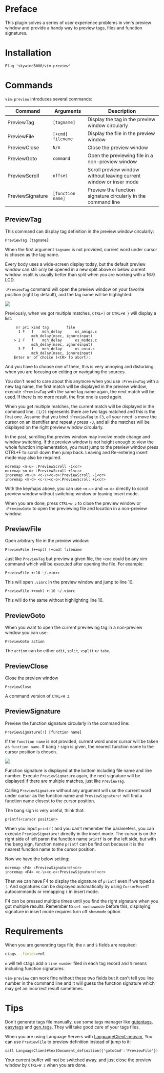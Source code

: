 # Preface

This plugin solves a series of user experience problems in vim's preview window and provide a handy way to preview tags, files and function signatures.

# Installation

```VimL
Plug 'skywind3000/vim-preview'
```

# Commands

`vim-preview` introduces several commands:


| Command | Arguments | Description |
|---------|-----------|-------------|
| PreviewTag | `[tagname]` | Display the tag in the preview window circularly |
| PreviewFile | `[+cmd]` `filename` | Display the file in the preview window |
| PreviewClose | `N/A` | Close the preview window |
| PreviewGoto | `command` | Open the previewing file in a non-preview window |
| PreviewScroll | `offset` | Scroll preview window without leaving current window or inser mode |
| PreviewSignature | `[function name]` | Preview the function signature circularly in the command line |


## PreviewTag
 
This command can display tag definition in the preview window circularly:

```VimL
PreviewTag [tagname]
```

When the first argument `tagname` is not provided, current word under cursor is chosen as the tag name.

Every body uses a wide-screen display today, but the default preview window can still only be opened in a new split above or below current window. vsplit is usually better than split when you are working with a 16:9 LCD.

`:PreviewTag` command will open the preview window on your favorite position (right by default), and the tag name will be highlighted.

![](doc/preview-tag.png)

Previously, when we got multiple matches, `CTRL+]` or `CTRL+W }` will display a list:

```text
	 nr pri kind tag		file
	  1 F	f    mch_delay		os_amiga.c
			mch_delay(msec, ignoreinput)
	> 2 F	f    mch_delay		os_msdos.c
			mch_delay(msec, ignoreinput)
	  3 F	f    mch_delay		os_unix.c
			mch_delay(msec, ignoreinput)
	Enter nr of choice (<CR> to abort):
```

And you have to choose one of them, this is very annoying and disturbing when you are focusing on editing or navigating the sources.

You don't need to care about this anymore when you use `:PreviewTag` with a new tag name, the first match will be displayed in the preview window, execute `:PreviewTag` with the same tag name again, the next match will be used. If there is no more result, the first one is used again.

When you get multiple matches, the current match will be displayed in the command line. `(1/2)` represents there are two tags matched and this is the first one. Assume that you bind `:PreviewTag` to `F3`, all your need is move the cursor on an identifier and repeatly press `F3`, and all the matches will be displayed on the right preview window circularly.

In the past, scrolling the preview window may involve mode change and window switching. If the preview window is not height enough to view the whole function implementation, you must jump to the preview window press CTRL+F to scroll down then jump back. Leaving and Re-entering insert mode may also be required.

```VimL
noremap <m-u> :PreviewScroll -1<cr>
noremap <m-d> :PreviewScroll +1<cr>
inoremap <m-u> <c-\><c-o>:PreviewScroll -1<cr>
inoremap <m-d> <c-\><c-o>:PreviewScroll +1<cr>
```

With the keymaps above, you can use `<m-u>` and `<m-d>` directly to scroll preview window  without switching window or leaving insert mode.

When you are done, press `CTRL+w z` to close the preview window or `:PreviewGoto` to open the previewing file and location in a non-preview window.


## PreviewFile

Open arbitrary file in the preview window:

```VimL
PreviewFile [++opt] [+cmd] filename
```

Just like `PreviewTag` but preview a given file, the `+cmd` could be any vim command which will be executed after opening the file. For example:

```VimL
PreviewFile +:10 ~/.vimrc
```

This will open `.vimrc` in the preview window and jump to line 10.

```VimL
PreviewFile ++nohl +:10 ~/.vimrc
```

This will do the same without highlighting line 10.



## PreviewGoto

When you want to open the current previewing tag in a non-preview window you can use:

```VimL
PreviewGoto action
```

The `action` can be either `edit`, `split`, `vsplit` or `tabe`.


## PreviewClose

Close the preview window

```VimL
PreviewClose
```
A command version of `CTRL+W z`.


## PreviewSignature

Preview the function signature circularly in the command line:

```VimL
PreviewSignature[!] [function name]
```

If the `function name` is not provided, current word under cursor will be taken as `function name`. If bang `!` sign is given, the nearest function name to the cursor position is chosen.


![](doc/preview-signature.png)

Function signature is displayed at the bottom including file name and line number. Execute `PreviewSignature` again, the next signature will be displayed if there are multiple matches, just like `PreviewTag`.

Calling `PreviewSignature` without any argument will use the current word under cursor as the function name and `PreviewSignature!` will find a function name closest to the cursor position.

The bang sign is very useful, think that:

```text
printf(<cursor position>
```

When you input `printf(` and you can't remember the parameters, you can execute `PreviewSignature!` directly in the insert mode. The cursor is on the right side of left paren the function name `printf` is on the left side, but with the bang sign, function name `printf` can be find out because it is the nearest function name to the cursor position.

Now we have the below setting:

```VimL
noremap <F4> :PreviewSignature!<cr>
inoremap <F4> <c-\><c-o>:PreviewSignature!<cr>
```

Then we can have F4 to display the signature of `printf` even if we typed a `(`. And signatures can be displayed automatically by using `CursorMovedI` autocommands or remapping `(` in insert mode.

F4 can be pressed multiple times until you find the right signature when you got multiple results. Remember to `set noshowmode` before this, displaying signature in insert mode requires turn off `showmode` option. 


# Requirements

When you are generating tags file, the `n` and `S` fields are required:

```bash
ctags --fields=+nS
```

`n` will tell ctags add a `line number` filed in each tag record and `S` means including function signatures.

`vim-preview` can work fine without these two fields but it can't tell you line number in the command line and it will guess the function signature which may get an incorrect result sometimes. 

# Tips

Don't generate tags file manually, use some tags manager like [gutentags](https://github.com/ludovicchabant/vim-gutentags), [easytags](https://github.com/xolox/vim-easytags) and [gen_tags](https://github.com/jsfaint/gen_tags.vim). They will take good care of your tags files.

When you are using Language Servers with [LanguageClient-neovim](https://github.com/autozimu/LanguageClient-neovim), You can use `PreviewFile` to preview definition instead of  jump to it:

```VimL
call LanguageClient#textDocument_definition({'gotoCmd':'PreviewFile'})
```

Your current buffer will not be switched away, and just close the preview window by `CTRL+W z` when you are done.